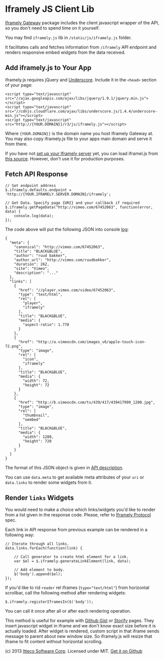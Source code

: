 # Iframely JS Client Lib

[Iframely Gateway](http://iframely.com/gateway) package includes the client javascript wrapper of the API, so you don't need to spend time on it yourself. 

You may find `iframely.js` lib in `/static/js/iframely.js` folder. 

It facilitates calls and fetches information from `/iframely` API endpoint and renders responsive embed widgets from the data received.



## Add iframely.js to Your App

iframely.js requires jQuery and [Underscore](http://underscorejs.org/). Include it in the `<head>` section of your page:

    <script type="text/javascript" src="//ajax.googleapis.com/ajax/libs/jquery/1.9.1/jquery.min.js"></script>
    <script type="text/javascript" src="//cdnjs.cloudflare.com/ajax/libs/underscore.js/1.4.4/underscore-min.js"></script>
    <script type="text/javascript" src="http://{YOUR.DOMAIN}}/r3/js/iframely.js"></script>

Where `{YOUR.DOMAIN}}` is the domain name you host Iframely Gateway at. 
You may also copy iframely.js file to your apps main domain and serve it from there. 

If you have not [set up your Iframely server](http://iframely.com/gateway/setup) yet, you can load iframel.js from [this source](http://iframely.com/r3/js/iframely.js). However, don't use it for production purposes.



## Fetch API Response

    // Set endpoint address
    $.iframely.defaults.endpoint = 'http://{YOUR.IFRAMELY.SERVER.DOMAIN}/iframely';

    // Get Data. Specify page {URI} and your callback if required
    $.iframely.getPageData("http://vimeo.com/67452063", function(error, data) {
        console.log(data);
    });

The code above will put the following JSON into console [log](http://iframely.com/iframely?uri=http%3A%2F%2Fvimeo.com%2F67452063):

    {
      "meta": {
        "canonical": "http://vimeo.com/67452063",
        "title": "BLACK&BLUE",
        "author": "ruud bakker",
        "author_url": "http://vimeo.com/ruudbakker",
        "duration": 262,
        "site": "Vimeo",
        "description": "..."
      },
      "links": [
        {
          "href": "//player.vimeo.com/video/67452063",
          "type": "text/html",
          "rel": [
            "player",
            "iframely"
          ],
          "title": "BLACK&BLUE",
          "media": {
            "aspect-ratio": 1.778
          }
        },
        {
          "href": "http://a.vimeocdn.com/images_v6/apple-touch-icon-72.png",
          "type": "image",
          "rel": [
            "icon",
            "iframely"
          ],
          "title": "BLACK&BLUE",
          "media": {
            "width": 72,
            "height": 72
          }
        },
        {
          "href": "http://b.vimeocdn.com/ts/439/417/439417999_1280.jpg",
          "type": "image",
          "rel": [
            "thumbnail",
            "oembed"
          ],
          "title": "BLACK&BLUE",
          "media": {
            "width": 1280,
            "height": 720
          }
        }
      ]
    }


The format of this JSON object is given in [API description](http://iframely.com/gateway/API).

You can use `data.meta` to get available meta attributes of your `uri` or `data.links` to render some widgets from it.



## Render `links` Widgets

You would need to make a choice which links/widgets you'd like to render from a list given in the response code. Please, refer to [Iframely Protocol](http://iframely.com/oembed2) spec.

Each link in API response from previous example can be rendered in a following way:

    // Iterate through all links.
    data.links.forEach(function(link) {

        // Call generator to create html element for a link.
        var $el = $.iframely.generateLinkElement(link, data);

        // Add element to body.
        $('body').append($el);
    });


If you'd like to rid `reader` rel iframes (`type="text/html"`) from horizontal scrollbar, call the following method after rendering widgets:

    $.iframely.registerIframesIn($('body'));

You can call it once after all or after each rendering operation.

This method is useful for example with [Github Gist](http://iframely.com/debug?uri=https%3A%2F%2Fgist.github.com%2Fkswlee%2F3054754) or
[Storify](http://iframely.com/debug?uri=http%3A%2F%2Fstorify.com%2FCNN%2F10-epic-fast-food-fails) pages. 
They insert javascript widget in iframe and we don't know exact size before it is actually loaded.
After widget is rendered, custom script in that iframe sends message to parent about new window size.
So iframely.js will resize that iframe to fit content without horizontal scrolling.




(c) 2013 [Itteco Software Corp](http://itteco.com). Licensed under MIT. [Get it on Github](https://github.com/itteco/iframely)